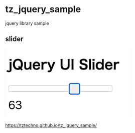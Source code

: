 # tz_jquery_sample
jquery library sample

## slider

<img src='slider.png' width='400'>

https://tztechno.github.io/tz_jquery_sample/
